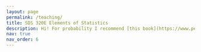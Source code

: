```yaml
---
layout: page
permalink: /teaching/
title: SDS 320E Elements of Statistics
description: Hi! For probability I recommend [this book](https://www.pearson.com/en-us/subject-catalog/p/first-course-in-probability-a/P200000006334/9780137504589/)
nav: true
nav_order: 6
---
```


